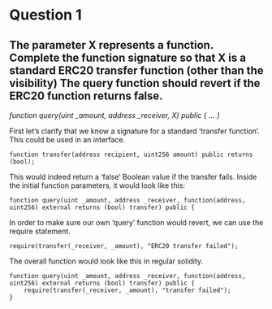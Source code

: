 # Question 1 
## The parameter X represents a function. Complete the function signature so that X is a standard ERC20 transfer function (other than the visibility) The query function should revert if the ERC20 function returns false.
*function query(uint _amount, address _receiver, X) public { ... }*

First let’s clarify that we know a signature for a standard ‘transfer function’. This could be used in an interface.
```
function transfer(address recipient, uint256 amount) public returns (bool);
```
This would indeed return a ‘false’ Boolean value if the transfer fails. Inside the initial function parameters, it would look like this:
```
function query(uint _amount, address _receiver, function(address, uint256) external returns (bool) transfer) public {
```
In order to make sure our own ‘query’ function would revert, we can use the require statement.
```
require(transfer(_receiver, _amount), "ERC20 transfer failed");
```
The overall function would look like this in regular solidity.
```
function query(uint _amount, address _receiver, function(address, uint256) external returns (bool) transfer) public {
    require(transfer(_receiver, _amount), "transfer failed");    
}
```

